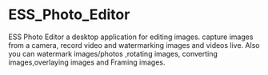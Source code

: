 # ESS_Photo_Editor
ESS Photo Editor a desktop application for editing images. capture images from a camera, record video and watermarking images and videos live. Also you can watermark images/photos ,rotating images, converting images,overlaying images and Framing images.

